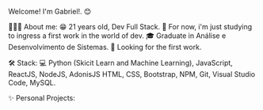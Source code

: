 Welcome! I'm Gabriel!. 😊

👨🏻‍💻 About me:
😁 21 years old, Dev Full Stack.
🤔 For now, i'm just studying to ingress a first work in the world of dev.
🎓 Graduate in Análise e Desenvolvimento de Sistemas.
💼 Looking for the first work.
 
🛠 Stack:
💻   Python (Skicit Learn and Machine Learning), JavaScript, ReactJS, NodeJS, AdonisJS
      HTML, CSS, Bootstrap, NPM, Git, Visual Studio Code, MySQL.
      
✨ Personal Projects:



